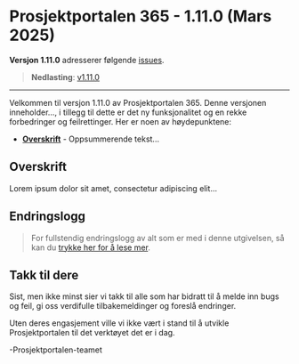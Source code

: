 # Prosjektportalen 365 - 1.11.0 (Mars 2025)

**Versjon 1.11.0** adresserer følgende [issues](https://github.com/Puzzlepart/prosjektportalen365/issues?q=is%3Aissue+is%3Aclosed+milestone%3A1.11.0).
> **Nedlasting**: [v1.11.0](https://github.com/Puzzlepart/prosjektportalen365/releases)

---

Velkommen til versjon 1.11.0 av Prosjektportalen 365. Denne versjonen inneholder..., i tillegg til dette er det ny funksjonalitet og en rekke forbedringer og feilrettinger. Her er noen av høydepunktene:

- **[Overskrift](#overskrift)** - Oppsummerende tekst...

## Overskrift

Lorem ipsum dolor sit amet, consectetur adipiscing elit...

## Endringslogg

> For fullstendig endringslogg av alt som er med i denne utgivelsen, så kan du [trykke her for å lese mer](../CHANGELOG.md).

## Takk til dere

Sist, men ikke minst sier vi takk til alle som har bidratt til å melde inn bugs og feil, gi oss verdifulle tilbakemeldinger og foreslå endringer.

Uten deres engasjement ville vi ikke vært i stand til å utvikle Prosjektportalen til det verktøyet det er i dag.

-Prosjektportalen-teamet

